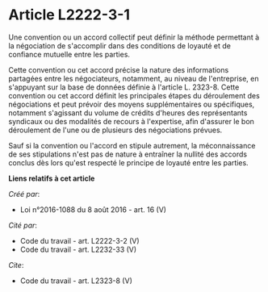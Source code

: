 # Article L2222-3-1

Une convention ou un accord collectif peut définir la méthode permettant à la négociation de s'accomplir dans des conditions
de loyauté et de confiance mutuelle entre les parties. 

Cette convention ou cet accord précise la nature des informations partagées entre les négociateurs, notamment, au niveau de
l'entreprise, en s'appuyant sur la base de données définie à l'article L. 2323-8. Cette convention ou cet accord définit les
principales étapes du déroulement des négociations et peut prévoir des moyens supplémentaires ou spécifiques, notamment
s'agissant du volume de crédits d'heures des représentants syndicaux ou des modalités de recours à l'expertise, afin
d'assurer le bon déroulement de l'une ou de plusieurs des négociations prévues. 

Sauf si la convention ou l'accord en stipule autrement, la méconnaissance de ses stipulations n'est pas de nature à entraîner
la nullité des accords conclus dès lors qu'est respecté le principe de loyauté entre les parties.

**Liens relatifs à cet article**

_Créé par_:

  - Loi n°2016-1088 du 8 août 2016 - art. 16 (V)

_Cité par_:

  - Code du travail - art. L2222-3-2 (V)
  - Code du travail - art. L2232-33 (V)

_Cite_:

  - Code du travail - art. L2323-8 (V)
